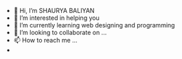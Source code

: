 - 👋 Hi, I’m SHAURYA BALIYAN
- 👀 I’m interested in helping you
- 🌱 I’m currently learning web designing and programming
- 💞️ I’m looking to collaborate on ...
- 📫 How to reach me ...
- 

<!---
yoshaurya492/yoshaurya492 is a ✨ special ✨ repository because its `README.md` (this file) appears on your GitHub profile.
You can click the Preview link to take a look at your changes.
--->
